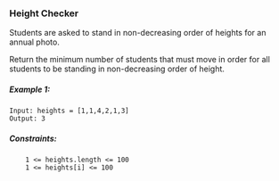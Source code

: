 ### Height Checker

Students are asked to stand in non-decreasing order of heights for an annual photo.

Return the minimum number of students that must move in order for all students to be standing in non-decreasing order of height.

##### Example 1:
```
Input: heights = [1,1,4,2,1,3]
Output: 3
```
 

##### Constraints:
```
    1 <= heights.length <= 100
    1 <= heights[i] <= 100
```